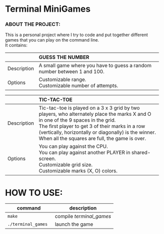 # Terminal MiniGames

### ABOUT THE PROJECT:
This is a personal project where I try to code and put together different games that you can play on the command line.<br>
It contains:

|     | GUESS THE NUMBER |
| --- | :--------------- |
| Description | A small game where you have to guess a random number between 1 and 100. |
| Options | Customizable range.<br>Customizable number of attempts. |

|     | TIC-TAC-TOE |
| --- | :---------- |
| Description |Tic-tac-toe is played on a 3 x 3 grid by two players, who alternately place the marks X and O in one of the 9 spaces in the grid.<br>The first player to get 3 of their marks in a row (vertically, horizontally or diagonally) is the winner.<br>When all the squares are full, the game is over. |
| Options | You can play against the CPU.<br>You can play against another PLAYER in shared-screen.<br>Customizable grid size.<br>Customizable marks (X, O) colors. |

# HOW TO USE:
| command | description |
| ------- | ----------- |
| `make` | compile *terminal_games* |
| `./terminal_games ` | launch the game |
